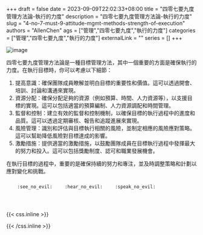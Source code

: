 +++ 
draft = false
date = 2023-09-09T22:02:33+08:00
title = "四零七要九度管理方法論-執行的力度"
description = "四零七要九度管理方法論-執行的力度"
slug = "4-no-7-must-9-attitude-mgmt-methods-strength-of-execution"
authors = "AllenChen"
ags = ["管理","四零七要九度","執行的力度"]
categories = ["管理","四零七要九度","執行的力度"]
externalLink = ""
series = []
+++

![image](/images/post/A-rabbit-with-big-blue-eyes-increasing-strength-of-execution-with-Van-Gogh-style.jpeg)

四零七要九度管理方法論是一種目標管理方法，其中一個重要的方面是確保執行的力度。在執行目標時，你可以考慮以下細節：

1. 提高意識：確保團隊成員瞭解並明白目標的重要性和價值。這可以透過開會、培訓、討論和溝通來實現。
2. 資源分配：確保分配足夠的資源（例如預算、時間、人力資源等），以支援目標的實現。這可以包括適當的預算編制、人力資源調配和時間管理。
3. 監督和控制：建立有效的監督和控制機制，以確保目標的執行過程中的進度和品質。這可以透過定期審核、報告和追蹤進展來實現。
4. 風險管理：識別和評估與目標執行相關的風險，並制定相應的風險應對策略。這可以幫助降低風險對目標達成的影響。
5. 激勵措施：提供適當的激勵措施，以鼓勵團隊成員在目標執行過程中發揮最大的努力和投入。這可以包括獎勵制度、認可和職業發展機會。

在執行目標的過程中，重要的是確保持續的努力和專注，並及時調整策略和計劃以應對變化和挑戰。

<p><span class="nowrap"><span class="emojify">🙈</span> <code>:see_no_evil:</code></span>  <span class="nowrap"><span class="emojify">🙉</span> <code>:hear_no_evil:</code></span>  <span class="nowrap"><span class="emojify">🙊</span> <code>:speak_no_evil:</code></span></p>
<br>
    

{{< css.inline >}}
<style>
.emojify {
	font-family: Apple Color Emoji, Segoe UI Emoji, NotoColorEmoji, Segoe UI Symbol, Android Emoji, EmojiSymbols;
	font-size: 2rem;
	vertical-align: middle;
}
@media screen and (max-width:650px) {
  .nowrap {
    display: block;
    margin: 25px 0;
  }
}
</style>
{{< /css.inline >}}
